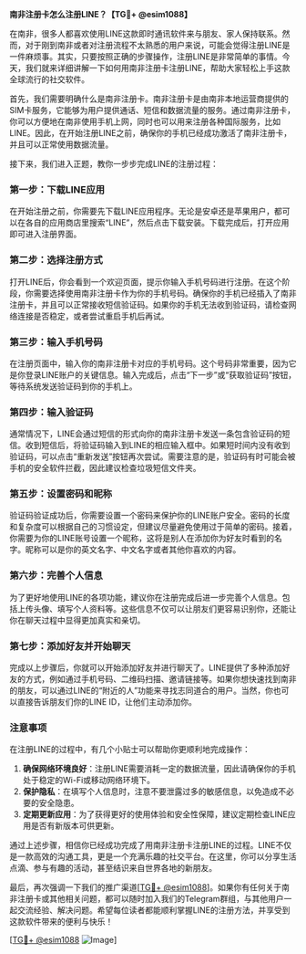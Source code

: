 **南非注册卡怎么注册LINE？【TG💪+ @esim1088】**

在南非，很多人都喜欢使用LINE这款即时通讯软件来与朋友、家人保持联系。然而，对于刚到南非或者对注册流程不太熟悉的用户来说，可能会觉得注册LINE是一件麻烦事。其实，只要按照正确的步骤操作，注册LINE是非常简单的事情。今天，我们就来详细讲解一下如何用南非注册卡注册LINE，帮助大家轻松上手这款全球流行的社交软件。

首先，我们需要明确什么是南非注册卡。南非注册卡是由南非本地运营商提供的SIM卡服务，它能够为用户提供通话、短信和数据流量的服务。通过南非注册卡，你可以方便地在南非使用手机上网，同时也可以用来注册各种国际服务，比如LINE。因此，在开始注册LINE之前，确保你的手机已经成功激活了南非注册卡，并且可以正常使用数据流量。

接下来，我们进入正题，教你一步步完成LINE的注册过程：

### 第一步：下载LINE应用

在开始注册之前，你需要先下载LINE应用程序。无论是安卓还是苹果用户，都可以在各自的应用商店里搜索“LINE”，然后点击下载安装。下载完成后，打开应用即可进入注册界面。

### 第二步：选择注册方式

打开LINE后，你会看到一个欢迎页面，提示你输入手机号码进行注册。在这个阶段，你需要选择使用南非注册卡作为你的手机号码。确保你的手机已经插入了南非注册卡，并且可以正常接收短信验证码。如果你的手机无法收到验证码，请检查网络连接是否稳定，或者尝试重启手机后再试。

### 第三步：输入手机号码

在注册页面中，输入你的南非注册卡对应的手机号码。这个号码非常重要，因为它是你登录LINE账户的关键信息。输入完成后，点击“下一步”或“获取验证码”按钮，等待系统发送验证码到你的手机上。

### 第四步：输入验证码

通常情况下，LINE会通过短信的形式向你的南非注册卡发送一条包含验证码的短信。收到短信后，将验证码输入到LINE的相应输入框中。如果短时间内没有收到验证码，可以点击“重新发送”按钮再次尝试。需要注意的是，验证码有时可能会被手机的安全软件拦截，因此建议检查垃圾短信文件夹。

### 第五步：设置密码和昵称

验证码验证成功后，你需要设置一个密码来保护你的LINE账户安全。密码的长度和复杂度可以根据自己的习惯设定，但建议尽量避免使用过于简单的密码。接着，你需要为你的LINE账号设置一个昵称，这将是别人在添加你为好友时看到的名字。昵称可以是你的英文名字、中文名字或者其他你喜欢的内容。

### 第六步：完善个人信息

为了更好地使用LINE的各项功能，建议你在注册完成后进一步完善个人信息。包括上传头像、填写个人资料等。这些信息不仅可以让朋友们更容易识别你，还能让你在聊天过程中显得更加真实和亲切。

### 第七步：添加好友并开始聊天

完成以上步骤后，你就可以开始添加好友并进行聊天了。LINE提供了多种添加好友的方式，例如通过手机号码、二维码扫描、邀请链接等。如果你想快速找到南非的朋友，可以通过LINE的“附近的人”功能来寻找志同道合的用户。当然，你也可以直接告诉朋友们你的LINE ID，让他们主动添加你。

### 注意事项

在注册LINE的过程中，有几个小贴士可以帮助你更顺利地完成操作：

1. **确保网络环境良好**：注册LINE需要消耗一定的数据流量，因此请确保你的手机处于稳定的Wi-Fi或移动网络环境下。
2. **保护隐私**：在填写个人信息时，注意不要泄露过多的敏感信息，以免造成不必要的安全隐患。
3. **定期更新应用**：为了获得更好的使用体验和安全性保障，建议定期检查LINE应用是否有新版本可供更新。

通过上述步骤，相信你已经成功完成了用南非注册卡注册LINE的过程。LINE不仅是一款高效的沟通工具，更是一个充满乐趣的社交平台。在这里，你可以分享生活点滴、参与有趣的活动，甚至结识来自世界各地的新朋友。

最后，再次强调一下我们的推广渠道[[TG💪+ @esim1088](https://t.me/s/esim1088)]。如果你有任何关于南非注册卡或其他相关问题，都可以随时加入我们的Telegram群组，与其他用户一起交流经验、解决问题。希望每位读者都能顺利掌握LINE的注册方法，并享受到这款软件带来的便利与快乐！

[[TG💪+ @esim1088](https://t.me/s/esim1088) ![Image](https://i.postimg.cc/4NQfJmqS/Snipaste-2025-05-13-00-14-12.png)]